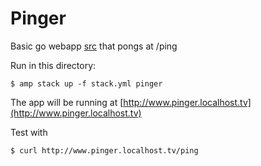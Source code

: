 Pinger
======

Basic go webapp [src](https://github.com/appcelerator/docker-pinger) that pongs at /ping

Run in this directory:

    $ amp stack up -f stack.yml pinger

The app will be running at [http://www.pinger.localhost.tv](http://www.pinger.localhost.tv)

Test with

    $ curl http://www.pinger.localhost.tv/ping
